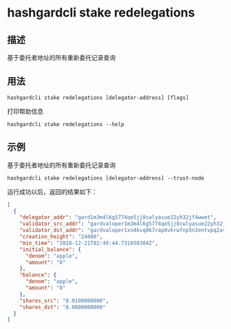 # hashgardcli stake redelegations

## 描述

基于委托者地址的所有重新委托记录查询

## 用法

```
hashgardcli stake redelegations [delegator-address] [flags]
```
打印帮助信息
```
hashgardcli stake redelegations --help
```

## 示例

基于委托者地址的所有重新委托记录查询
```
hashgardcli stake redelegations [delegator-address] --trust-node
```

运行成功以后，返回的结果如下：

```json
[
  {
    "delegator_addr": "gard1m3m4l6g5774qe5jj8cwlyasue22yh32jf4wwet",
    "validator_src_addr": "gardvaloper1m3m4l6g5774qe5jj8cwlyasue22yh32jmhrxfx",
    "validator_dst_addr": "gardvaloper1xn4kvq867rap8vkrwfnp5n2entvpq2avtd0ytq",
    "creation_height": "24800",
    "min_time": "2018-12-21T02:49:44.731658304Z",
    "initial_balance": {
      "denom": "apple",
      "amount": "8"
    },
    "balance": {
      "denom": "apple",
      "amount": "8"
    },
    "shares_src": "8.9100000000",
    "shares_dst": "8.0000000000"
  }
]
```
